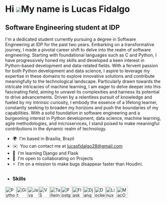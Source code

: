 Hi ![](https://user-images.githubusercontent.com/18350557/176309783-0785949b-9127-417c-8b55-ab5a4333674e.gif)My name is Lucas Fidalgo
=====================================================================================================================================

Software Engineering student at IDP
-----------------------------------

I'm a dedicated student currently pursuing a degree in Software Engineering at IDP for the past two years. Embarking on a transformative journey, I made a pivotal career shift to delve into the realm of software engineering. Starting with foundational languages such as C and Python, I have progressively honed my skills and developed a keen interest in Python-based development and data-related fields. With a fervent passion for both Python development and data science, I aspire to leverage my expertise in these domains to explore innovative solutions and contribute meaningfully to the technological landscape. Particularly drawn towards the intricate intricacies of machine learning, I am eager to delve deeper into this fascinating field, aiming to unravel its complexities and harness its potential to drive advancements. Driven by a relentless pursuit of knowledge and fueled by my intrinsic curiosity, I embody the essence of a lifelong learner, constantly seeking to broaden my horizons and push the boundaries of my capabilities. With a solid foundation in software engineering and a burgeoning interest in Python development, data science, machine learning, agile methodologies, and microservices, I stand poised to make meaningful contributions in the dynamic realm of technology.

*   🌍  I'm based in Brasília, Brazil
*   ✉️  You can contact me at [lucasfidalgo28@gmail.com](mailto:lucasfidalgo28@gmail.com)
*   🧠  I'm learning Django and Flask
*   🤝  I'm open to collaborating on Projects
*   ⚡  I'm on a mission to make bugs disappear faster than Houdini.
*   ### Skills 
<p align="left">
<a href="https://www.python.org/" target="_blank" rel="noreferrer"><img src="https://raw.githubusercontent.com/danielcranney/readme-generator/main/public/icons/skills/python-colored.svg" width="36" height="36" alt="Python" /></a><a href="https://git-scm.com/" target="_blank" rel="noreferrer"><img src="https://raw.githubusercontent.com/danielcranney/readme-generator/main/public/icons/skills/git-colored.svg" width="36" height="36" alt="Git" /></a><a href="https://www.oracle.com/java/" target="_blank" rel="noreferrer"><img src="https://raw.githubusercontent.com/danielcranney/readme-generator/main/public/icons/skills/java-colored.svg" width="36" height="36" alt="Java" /></a><a href="https://code.visualstudio.com/" target="_blank" rel="noreferrer"><img src="https://raw.githubusercontent.com/danielcranney/readme-generator/main/public/icons/skills/visualstudiocode.svg" width="36" height="36" alt="VS Code" /></a><a href="https://tailwindcss.com/" target="_blank" rel="noreferrer"><img src="https://raw.githubusercontent.com/danielcranney/readme-generator/main/public/icons/skills/tailwindcss-colored.svg" width="36" height="36" alt="TailwindCSS" /></a><a href="https://www.postgresql.org/" target="_blank" rel="noreferrer"><img src="https://raw.githubusercontent.com/danielcranney/readme-generator/main/public/icons/skills/postgresql-colored.svg" width="36" height="36" alt="PostgreSQL" /></a><a href="https://flask.palletsprojects.com/en/2.0.x/" target="_blank" rel="noreferrer"><img src="https://raw.githubusercontent.com/danielcranney/readme-generator/main/public/icons/skills/flask-colored.svg" width="36" height="36" alt="Flask" /></a><a href="https://www.djangoproject.com/" target="_blank" rel="noreferrer"><img src="https://raw.githubusercontent.com/danielcranney/readme-generator/main/public/icons/skills/django-colored.svg" width="36" height="36" alt="Django" /></a><a href="https://www.docker.com/" target="_blank" rel="noreferrer"><img src="https://raw.githubusercontent.com/danielcranney/readme-generator/main/public/icons/skills/docker-colored.svg" width="36" height="36" alt="Docker" /></a><a href="https://www.linux.org" target="_blank" rel="noreferrer"><img src="https://raw.githubusercontent.com/danielcranney/readme-generator/main/public/icons/skills/linux-colored.svg" width="36" height="36" alt="Linux" /></a><a href="https://apple.com" target="_blank" rel="noreferrer"><img src="https://raw.githubusercontent.com/danielcranney/readme-generator/main/public/icons/skills/macos-colored.svg" width="36" height="36" alt="MacOS" /></a>
                    </p>
                    
</p>
